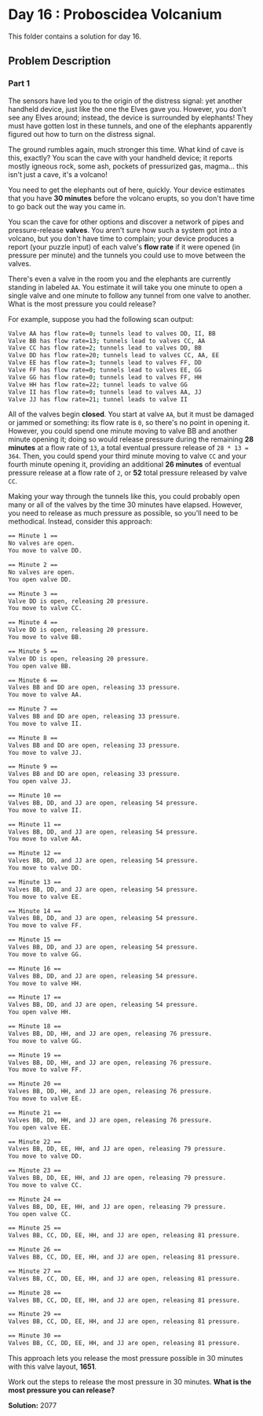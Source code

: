 # Day 16 : Proboscidea Volcanium

This folder contains a solution for day 16.

## Problem Description

### Part 1

The sensors have led you to the origin of the distress signal: yet another handheld device, just like the one the Elves gave you. However, you don't see any Elves around; instead, the device is surrounded by elephants! They must have gotten lost in these tunnels, and one of the elephants apparently figured out how to turn on the distress signal.

The ground rumbles again, much stronger this time. What kind of cave is this, exactly? You scan the cave with your handheld device; it reports mostly igneous rock, some ash, pockets of pressurized gas, magma... this isn't just a cave, it's a volcano!

You need to get the elephants out of here, quickly. Your device estimates that you have **30 minutes** before the volcano erupts, so you don't have time to go back out the way you came in.

You scan the cave for other options and discover a network of pipes and pressure-release **valves**. You aren't sure how such a system got into a volcano, but you don't have time to complain; your device produces a report (your puzzle input) of each valve's **flow rate** if it were opened (in pressure per minute) and the tunnels you could use to move between the valves.

There's even a valve in the room you and the elephants are currently standing in labeled ```AA```. You estimate it will take you one minute to open a single valve and one minute to follow any tunnel from one valve to another. What is the most pressure you could release?

For example, suppose you had the following scan output:

```bash
Valve AA has flow rate=0; tunnels lead to valves DD, II, BB
Valve BB has flow rate=13; tunnels lead to valves CC, AA
Valve CC has flow rate=2; tunnels lead to valves DD, BB
Valve DD has flow rate=20; tunnels lead to valves CC, AA, EE
Valve EE has flow rate=3; tunnels lead to valves FF, DD
Valve FF has flow rate=0; tunnels lead to valves EE, GG
Valve GG has flow rate=0; tunnels lead to valves FF, HH
Valve HH has flow rate=22; tunnel leads to valve GG
Valve II has flow rate=0; tunnels lead to valves AA, JJ
Valve JJ has flow rate=21; tunnel leads to valve II
```

All of the valves begin **closed**. You start at valve ```AA```, but it must be damaged or jammed or something: its flow rate is ```0```, so there's no point in opening it. However, you could spend one minute moving to valve BB and another minute opening it; doing so would release pressure during the remaining **28 minutes** at a flow rate of ```13```, a total eventual pressure release of ```28 * 13 = 364```. Then, you could spend your third minute moving to valve ```CC``` and your fourth minute opening it, providing an additional **26 minutes** of eventual pressure release at a flow rate of ```2```, or **52** total pressure released by valve ```CC```.

Making your way through the tunnels like this, you could probably open many or all of the valves by the time 30 minutes have elapsed. However, you need to release as much pressure as possible, so you'll need to be methodical. Instead, consider this approach:

```bash
== Minute 1 ==
No valves are open.
You move to valve DD.

== Minute 2 ==
No valves are open.
You open valve DD.

== Minute 3 ==
Valve DD is open, releasing 20 pressure.
You move to valve CC.

== Minute 4 ==
Valve DD is open, releasing 20 pressure.
You move to valve BB.

== Minute 5 ==
Valve DD is open, releasing 20 pressure.
You open valve BB.

== Minute 6 ==
Valves BB and DD are open, releasing 33 pressure.
You move to valve AA.

== Minute 7 ==
Valves BB and DD are open, releasing 33 pressure.
You move to valve II.

== Minute 8 ==
Valves BB and DD are open, releasing 33 pressure.
You move to valve JJ.

== Minute 9 ==
Valves BB and DD are open, releasing 33 pressure.
You open valve JJ.

== Minute 10 ==
Valves BB, DD, and JJ are open, releasing 54 pressure.
You move to valve II.

== Minute 11 ==
Valves BB, DD, and JJ are open, releasing 54 pressure.
You move to valve AA.

== Minute 12 ==
Valves BB, DD, and JJ are open, releasing 54 pressure.
You move to valve DD.

== Minute 13 ==
Valves BB, DD, and JJ are open, releasing 54 pressure.
You move to valve EE.

== Minute 14 ==
Valves BB, DD, and JJ are open, releasing 54 pressure.
You move to valve FF.

== Minute 15 ==
Valves BB, DD, and JJ are open, releasing 54 pressure.
You move to valve GG.

== Minute 16 ==
Valves BB, DD, and JJ are open, releasing 54 pressure.
You move to valve HH.

== Minute 17 ==
Valves BB, DD, and JJ are open, releasing 54 pressure.
You open valve HH.

== Minute 18 ==
Valves BB, DD, HH, and JJ are open, releasing 76 pressure.
You move to valve GG.

== Minute 19 ==
Valves BB, DD, HH, and JJ are open, releasing 76 pressure.
You move to valve FF.

== Minute 20 ==
Valves BB, DD, HH, and JJ are open, releasing 76 pressure.
You move to valve EE.

== Minute 21 ==
Valves BB, DD, HH, and JJ are open, releasing 76 pressure.
You open valve EE.

== Minute 22 ==
Valves BB, DD, EE, HH, and JJ are open, releasing 79 pressure.
You move to valve DD.

== Minute 23 ==
Valves BB, DD, EE, HH, and JJ are open, releasing 79 pressure.
You move to valve CC.

== Minute 24 ==
Valves BB, DD, EE, HH, and JJ are open, releasing 79 pressure.
You open valve CC.

== Minute 25 ==
Valves BB, CC, DD, EE, HH, and JJ are open, releasing 81 pressure.

== Minute 26 ==
Valves BB, CC, DD, EE, HH, and JJ are open, releasing 81 pressure.

== Minute 27 ==
Valves BB, CC, DD, EE, HH, and JJ are open, releasing 81 pressure.

== Minute 28 ==
Valves BB, CC, DD, EE, HH, and JJ are open, releasing 81 pressure.

== Minute 29 ==
Valves BB, CC, DD, EE, HH, and JJ are open, releasing 81 pressure.

== Minute 30 ==
Valves BB, CC, DD, EE, HH, and JJ are open, releasing 81 pressure.
```

This approach lets you release the most pressure possible in 30 minutes with this valve layout, **1651**.

Work out the steps to release the most pressure in 30 minutes. **What is the most pressure you can release?**

**Solution:** 2077